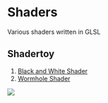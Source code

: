 # Shaders

Various shaders written in GLSL

## Shadertoy
1. [Black and White Shader](shadertoy/blackandwhite.glsl)
2. [Wormhole Shader](shadertoy/wormhole.glsl)
<img src="img/wormhole.gif" />
